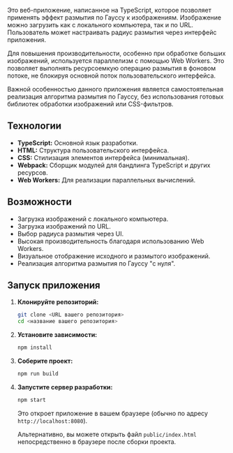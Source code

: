 Это веб-приложение, написанное на TypeScript, которое позволяет применять эффект размытия по Гауссу к изображениям. Изображение можно загрузить как с локального компьютера, так и по URL. Пользователь может настраивать радиус размытия через интерфейс приложения.

Для повышения производительности, особенно при обработке больших изображений, используется параллелизм с помощью Web Workers. Это позволяет выполнять ресурсоемкую операцию размытия в фоновом потоке, не блокируя основной поток пользовательского интерфейса.

Важной особенностью данного приложения является самостоятельная реализация алгоритма размытия по Гауссу, без использования готовых библиотек обработки изображений или CSS-фильтров.

## Технологии

*   **TypeScript:** Основной язык разработки.
*   **HTML:** Структура пользовательского интерфейса.
*   **CSS:** Стилизация элементов интерфейса (минимальная).
*   **Webpack:** Сборщик модулей для бандлинга TypeScript и других ресурсов.
*   **Web Workers:** Для реализации параллельных вычислений.

## Возможности

*   Загрузка изображений с локального компьютера.
*   Загрузка изображений по URL.
*   Выбор радиуса размытия через UI.
*   Высокая производительность благодаря использованию Web Workers.
*   Визуальное отображение исходного и размытого изображений.
*   Реализация алгоритма размытия по Гауссу "с нуля".

## Запуск приложения

1. **Клонируйте репозиторий:**

    ```bash
    git clone <URL вашего репозитория>
    cd <название вашего репозитория>
    ```

2. **Установите зависимости:**

    ```bash
    npm install
    ```

3. **Соберите проект:**

    ```bash
    npm run build
    ```

4. **Запустите сервер разработки:**

    ```bash
    npm start
    ```

    Это откроет приложение в вашем браузере (обычно по адресу `http://localhost:8080`).

    Альтернативно, вы можете открыть файл `public/index.html` непосредственно в браузере после сборки проекта.